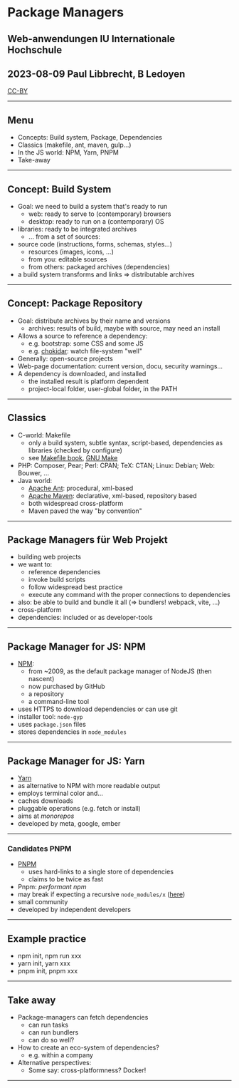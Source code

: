 # Package Managers

## Web-anwendungen IU Internationale Hochschule
## 2023-08-09 Paul Libbrecht, B Ledoyen
[CC-BY](https://creativecommons.org/licenses/by/4.0/)

--- 

## Menu

- Concepts: Build system, Package, Dependencies
- Classics (makefile, ant, maven, gulp...)
- In the JS world: NPM, Yarn, PNPM
- Take-away

--- 

## Concept: Build System

- Goal: we need to build a system that's ready to run
	- web: ready to serve to (contemporary) browsers
	- desktop: ready to run on a (contemporary) OS
- libraries: ready to be integrated archives
	- ... from a set of sources:
- source code (instructions, forms, schemas, styles...)
	- resources (images, icons, ...)
	- from you: editable sources
	- from others: packaged archives (dependencies)
- a build system transforms and links => distributable archives

---
## Concept: Package Repository

- Goal: distribute archives by their name and versions
	- archives: results of build, maybe with source, may need an install
- Allows a source to reference a dependency: 
	- e.g. bootstrap: some CSS and some JS
	- e.g. [chokidar](https://www.npmjs.com/package/chokidar): watch file-system "well"
- Generally: open-source projects
- Web-page documentation: current version, docu, security warnings...
- A dependency is downloaded, and installed
	- the installed result is platform dependent
	- project-local folder, user-global folder, in the PATH

---
## Classics

- C-world: Makefile
	- only a build system, subtle syntax, script-based, dependencies as libraries (checked by configure)
	- see [Makefile book](https://www.oreilly.com/openbook/make3/book/), [GNU Make](https://www.gnu.org/software/make/manual/make.html)
- PHP: Composer, Pear; Perl: CPAN;  TeX: CTAN; Linux: Debian; Web: Bouwer, ...
- Java world: 
	- [Apache Ant](https://ant.apache.org/): procedural, xml-based
	- [Apache Maven](https://maven.apache.org/): declarative, xml-based, repository based
	- both widespread cross-platform
	- Maven paved the way "by convention"

---

## Package Managers für Web Projekt

- building web projects
- we want to:
	- reference dependencies
	- invoke build scripts
	- follow widespread best practice
	- execute any command with the proper connections to dependencies
- also: be able to build and bundle it all (=> bundlers! webpack, vite, ...)
- cross-platform
- dependencies: included or as developer-tools

---
## Package Manager for JS: NPM

- [NPM](https://docs.npmjs.com/about-npm):
	- from ~2009, as the default package manager of NodeJS (then nascent)
	- now purchased by GitHub
	- a repository
	- a command-line tool
- uses HTTPS to download dependencies or can use git
- installer tool: `node-gyp`
- uses `package.json` files
- stores dependencies in `node_modules`

---
## Package Manager for JS: Yarn

- [Yarn](https://yarnpkg.com/)
- as alternative to NPM with more readable output
- employs terminal color and...
- caches downloads
- pluggable operations (e.g. fetch or install)
- aims at _monorepos_
- developed by meta, google, ember

---
### Candidates PNPM

- [PNPM](https://pnpm.io/)
	- uses hard-links to a single store of dependencies
	- claims to be twice as fast
- Pnpm: _performant npm_
- may break if expecting a recursive `node_modules/x` ([here](https://pnpm.io/faq#pnpm-does-not-work-with-your-project-here))
- small community
- developed by independent developers

---

## Example practice
- npm init, npm run xxx
- yarn init, yarn xxx
- pnpm init, pnpm xxx
---
## Take away

- Package-managers can fetch dependencies
	- can run tasks
	- can run bundlers
	- can do so well?
- How to create an eco-system of dependencies?
	- e.g. within a company
- Alternative perspectives:
	- Some say: cross-platformness? Docker!

---